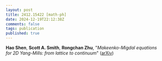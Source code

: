 ```yaml
---
layout: post
title: 2412.15422 [math-ph]
date: 2024-12-19T22:12:38Z
comments: false
tags: publication
published: true
---
```


<b>Hao Shen</b>, <b>Scott A. Smith</b>, <b>Rongchan Zhu</b>, "<i>Makeenko-Migdal equations for 2D Yang-Mills: from lattice to continuum</i>" ([arXiv](http://arxiv.org/abs/2412.15422v2))
